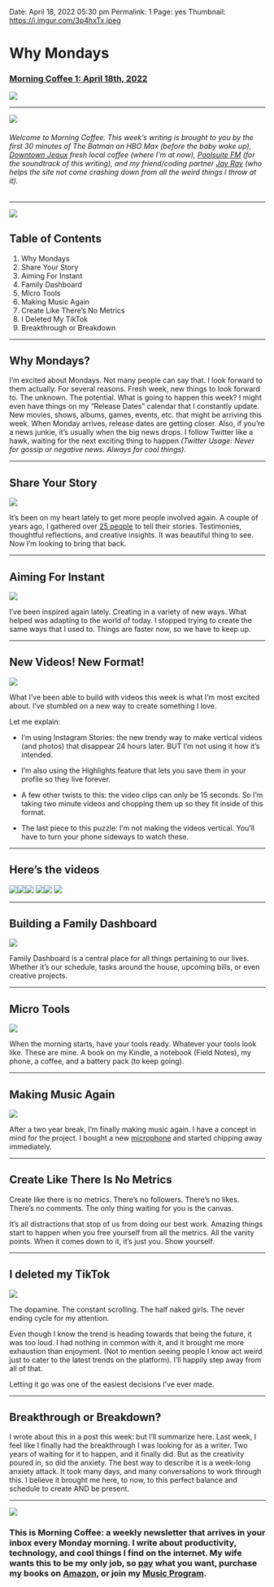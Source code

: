 
Date: April 18, 2022 05:30 pm
Permalink: 1
Page: yes
Thumbnail: https://i.imgur.com/3p4hxTx.jpeg

# Why Mondays

### [Morning Coffee 1: April 18th, 2022][1]

![][image-1]

---- 

![][image-2]

###### Welcome to Morning Coffee. This week’s writing is brought to you by the first 30 minutes of The Batman on HBO Max (before the baby woke up), [Downtown Jeaux][2] fresh local coffee (where I’m at now), [Poolsuite FM][3] (for the soundtrack of this writing), and my friend/coding partner [Jay Ray][4] (who helps the site not come crashing down from all the weird things I throw at it).

---- 

![][image-3]

## Table of Contents

1. Why Mondays
2. Share Your Story
3. Aiming For Instant
4. Family Dashboard
5. Micro Tools
6. Making Music Again
7. Create Like There’s No Metrics
8. I Deleted My TikTok
9. Breakthrough or Breakdown

---- 

## Why Mondays?

I’m excited about Mondays. Not many people can say that. I look forward to them actually. For several reasons. Fresh week, new things to look forward to. The unknown. The potential. What is going to happen this week? I might even have things on my “Release Dates” calendar that I constantly update. New movies, shows, albums, games, events, etc. that might be arriving this week. When Monday arrives, release dates are getting closer. Also, if you’re a news junkie, it’s usually when the big news drops. I follow Twitter like a hawk, waiting for the next exciting thing to happen *(Twitter Usage: Never for gossip or negative news. Always for cool things).*

---- 

## Share Your Story

![][image-4]

It’s been on my heart lately to get more people involved again. A couple of years ago, I gathered over [25 people][5] to tell their stories. Testimonies, thoughtful reflections, and creative insights. It was beautiful thing to see. Now I’m looking to bring that back.

---- 

## Aiming For Instant

![][image-5]

I’ve been inspired again lately. Creating in a variety of new ways. What helped was adapting to the world of today. I stopped trying to create the same ways that I used to. Things are faster now, so we have to keep up.

---- 

## New Videos! New Format!

![][image-6]

What I’ve been able to build with videos this week is what I’m most excited about. I’ve stumbled on a new way to create something I love.

Let me explain:

- I’m using Instagram Stories: the new trendy way to make vertical videos (and photos) that disappear 24 hours later. BUT I’m not using it how it’s intended.

- I’m also using the Highlights feature that lets you save them in your profile so they live forever.

- A few other twists to this: the video clips can only be 15 seconds. So I’m taking two minute videos and chopping them up so they fit inside of this format.

- The last piece to this puzzle: I’m not making the videos vertical. You’ll have to turn your phone sideways to watch these.

---- 

## Here’s the videos

![][image-7]![][image-8]![][image-9]
![][image-10]![][image-11]
![][image-12]

---- 

## Building a Family Dashboard

![][image-13]

Family Dashboard is a central place for all things pertaining to our lives. Whether it’s our schedule, tasks around the house, upcoming bills, or even creative projects.

---- 

## Micro Tools

![][image-14]

When the morning starts, have your tools ready. Whatever your tools look like. These are mine. A book on my Kindle, a notebook (Field Notes), my phone, a coffee, and a battery pack (to keep going).

---- 

## Making Music Again

![][image-15]

After a two year break, I’m finally making music again. I have a concept in mind for the project. I bought a new [microphone][6] and started chipping away immediately.

---- 

## Create Like There Is No Metrics

Create like there is no metrics. There’s no followers. There’s no likes. There’s no comments. The only thing waiting for you is the canvas.

It’s all distractions that stop of us from doing our best work. Amazing things start to happen when you free yourself from all the metrics. All the vanity points. When it comes down to it, it’s just you. Show yourself.

---- 

## I deleted my TikTok

![][image-16]

The dopamine. The constant scrolling. The half naked girls. The never ending cycle for my attention.

Even though I know the trend is heading towards that being the future, it was too loud. I had nothing in common with it, and it brought me more exhaustion than enjoyment. (Not to mention seeing people I know act weird just to cater to the latest trends on the platform). I’ll happily step away from all of that.

Letting it go was one of the easiest decisions I’ve ever made.

---- 

## Breakthrough or Breakdown?

I wrote about this in a post this week: but I’ll summarize here. Last week, I feel like I finally had the breakthrough I was looking for as a writer. Two years of waiting for it to happen, and it finally did. But as the creativity poured in, so did the anxiety. The best way to describe it is a week-long anxiety attack. It took many days, and many conversations to work through this. I believe it brought me here, to now, to this perfect balance and schedule to create AND be present.

---- 

![][image-17]

### This is Morning Coffee: a weekly newsletter that arrives in your inbox every Monday morning. I write about productivity, technology, and cool things I find on the internet. My wife wants this to be my only job, so [pay][7] what you want, purchase my books on [Amazon][8], or join my [Music Program][9].

[1]:	https://nashp.com/1
[2]:	https://www.downtownjeaux.com
[3]:	https://poolsuite.net
[4]:	https://engineeredeloquence.com
[5]:	guest
[6]:	https://www.instagram.com/s/aGlnaGxpZ2h0OjE3OTA5MTkzNDU1NTE3NTc4?igshid=YmMyMTA2M2Y=
[7]:	https://buy.stripe.com/fZe4jqd135LRc4U4gj
[8]:	https://www.amazon.com/dp/B0CQQG3JCF?binding=paperback&ref=dbs_dp_awt_sb_pc_tpbk
[9]:	https://patreon.com/nashp

[image-1]:	https://nashp.com/_media/mc.gif
[image-2]:	https://i.imgur.com/VrMUJBl.jpg
[image-3]:	https://i.imgur.com/eO2hcg2.jpg
[image-4]:	https://nashp.com/_image_cache/bf55f32e-20b6-4fd9-b80c-a1d0df772db8.png
[image-5]:	https://blotcdn.com/blog_7d9c6729f90a4fd68ca68a09e88009f0/_image_cache/8375bcad-facc-4f1b-bcfe-85cd88d4f6a2.jpg
[image-6]:	https://blotcdn.com/blog_7d9c6729f90a4fd68ca68a09e88009f0/_image_cache/753d0cae-87d5-480d-a85e-755d1ab28329.jpg
[image-7]:	https://blotcdn.com/blog_7d9c6729f90a4fd68ca68a09e88009f0/_image_cache/c042fed2-a03f-4b43-82fd-461fa76c976b.jpg
[image-8]:	https://blotcdn.com/blog_7d9c6729f90a4fd68ca68a09e88009f0/_image_cache/dc4e8b41-b61d-483a-884b-d4440a6355db.jpg
[image-9]:	https://blotcdn.com/blog_7d9c6729f90a4fd68ca68a09e88009f0/_image_cache/4f1e7082-a05e-4026-9fc9-1477853f8d25.jpg
[image-10]:	https://i.imgur.com/RBtG02k.jpg
[image-11]:	https://i.imgur.com/jHbEGpa.jpg
[image-12]:	https://blotcdn.com/blog_7d9c6729f90a4fd68ca68a09e88009f0/_image_cache/2175ef5c-dde4-403c-8e99-0b5cc925138f.jpg
[image-13]:	https://blotcdn.com/blog_7d9c6729f90a4fd68ca68a09e88009f0/_image_cache/81771e12-cc26-4497-9f07-97c15ce84077.jpg
[image-14]:	https://blotcdn.com/blog_7d9c6729f90a4fd68ca68a09e88009f0/_image_cache/3d5a9ea6-32e8-40f8-82cd-d3a8498ddb91.jpg
[image-15]:	https://blotcdn.com/blog_7d9c6729f90a4fd68ca68a09e88009f0/_image_cache/08d3ad39-bd24-4ce2-af23-ff5fd2c6729f.jpg
[image-16]:	https://blotcdn.com/blog_7d9c6729f90a4fd68ca68a09e88009f0/_image_cache/4f331fd0-46d4-4ee9-8dc1-44fc02ec4cac.jpg
[image-17]:	https://i.imgur.com/MwejBou.jpg